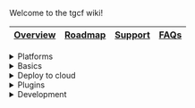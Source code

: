 Welcome to the tgcf wiki!

| [Overview](https://github.com/aahnik/tgcf#readme) | [Roadmap](https://github.com/aahnik/tgcf/discussions/43) | [Support](https://github.com/aahnik/tgcf/discussions/2) | [FAQs](https://github.com/aahnik/tgcf/discussions/196) |
| -------------------------------------------------- | ------------------------------------------------------------ | ------------------------------------------------------------ | ------------------------------------------------------ |


<details>
<summary>Platforms</summary>
<br>

- [Run tgcf on Windows](https://github.com/aahnik/tgcf/wiki/Run-tgcf-on-Windows)
- [Run on Android using Termux](https://github.com/aahnik/tgcf/wiki/Run-on-Android-using-Termux)
- [Install and run using docker](https://github.com/aahnik/tgcf/wiki/Install-and-run-using-docker)

</details>

<details>
<summary>Basics</summary>
<br>

- [Past vs Live modes explained](https://github.com/aahnik/tgcf/wiki/Past-vs-Live-modes-explained)
- [Environment Variables](https://github.com/aahnik/tgcf/wiki/Environment-Variables)
- [How to configure tgcf ?](https://github.com/aahnik/tgcf/wiki/How-to-configure-tgcf-%3F)
- [CLI Usage](https://github.com/aahnik/tgcf/wiki/CLI-Usage)
- [Running continuously in background](https://github.com/aahnik/tgcf/discussions/219#discussioncomment-920558)

</details>

<details>
<summary>Deploy to cloud</summary>
<br>

- [Deploy to Heroku](https://github.com/aahnik/tgcf/wiki/Deploy-to-Heroku)
- [Deploy to Digital Ocean](https://github.com/aahnik/tgcf/wiki/Deploy-to-Digital-Ocean)
- [Run for free on Gitpod](https://github.com/aahnik/tgcf/wiki/Run-for-free-on-Gitpod)
- [Run tgcf in past mode periodically using GitHub Actions](https://github.com/aahnik/tgcf/wiki/Run-tgcf-in-past-mode-periodically)

</details>

<details>
<summary>Plugins</summary>
<br>

- [Intro](https://github.com/aahnik/tgcf/wiki/Plugins)

</details>


<details>
<summary>Development</summary>
<br>

- [Contributing Guidelines](https://github.com/aahnik/tgcf/blob/main/.github/CONTRIBUTING.md#contributing-guidelines)
- [Package management with Poetry](https://python-poetry.org/docs/)
- [Telethon documentation](https://docs.telethon.dev/en/latest/)
</details>